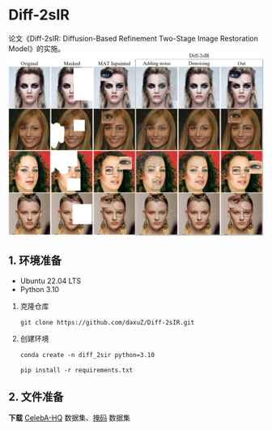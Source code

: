 # Diff-2sIR
论文《Diff-2sIR: Diffusion-Based Refinement Two-Stage Image Restoration Model》的实施。
![](imgs/img1.png)

## 1. 环境准备

  - Ubuntu 22.04 LTS
  - Python 3.10

1) 克隆仓库
    ```shell
    git clone https://github.com/daxuZ/Diff-2sIR.git
    ```
    
2) 创建环境
   ```shell
   conda create -n diff_2sir python=3.10
   ```

   ```shell
   pip install -r requirements.txt
   ```

## 2. 文件准备

**下载**  [CelebA-HQ](https://pan.baidu.com/s/1bgxwq9Xpx5HBx76d_wGKvw?pwd=daxu) 数据集、[掩码]() 数据集
